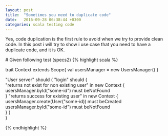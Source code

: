 ```yaml
---
layout: post
title:  "Sometimes you need to duplicate code"
date:   2016-09-28 06:38:44 +0300
categories: scala testing code
---
```


<p>
Yes, code duplication is the first rule to avoid when we try to provide clean code. In this post i will try to show i use case that you need to have a duplicate code, and it is OK.
</p>
# Given following test (specs2)
{% highlight scala %}

trait Context extends Scope{
   val usersManager = new UsersManager()
}

"User server" should {
   "login" should {   
     "returns not exist for non existing user" in new Context {
        usersManager.byId("some-id") must beNotFound  
     }
     "returns success for existing user" in new Context {
        usersManager.create(User("some-id)) must beCreated
        usersManager.byId("some-id") must beNotFound  
     }
   }   
}

{% endhighlight %}

